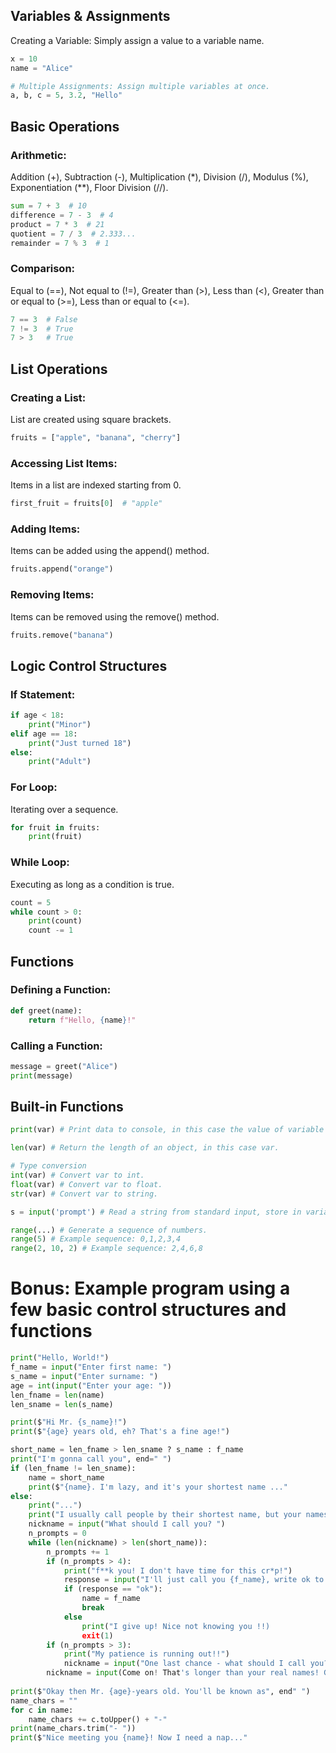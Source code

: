 ## Variables & Assignments
Creating a Variable: Simply assign a value to a variable name.

```python
x = 10
name = "Alice"

# Multiple Assignments: Assign multiple variables at once.
a, b, c = 5, 3.2, "Hello"
```

## Basic Operations
### Arithmetic: 
Addition (+), Subtraction (-), Multiplication (*), Division (/), Modulus (%), Exponentiation (**), Floor Division (//).

```python
sum = 7 + 3  # 10
difference = 7 - 3  # 4
product = 7 * 3  # 21
quotient = 7 / 3  # 2.333...
remainder = 7 % 3  # 1
```

### Comparison: 
Equal to (==), Not equal to (!=), Greater than (>), Less than (<), Greater than or equal to (>=), Less than or equal to (<=).

```python
7 == 3  # False
7 != 3  # True
7 > 3   # True
```
## List Operations
### Creating a List: 
List are created using square brackets.

```python
fruits = ["apple", "banana", "cherry"]
```
### Accessing List Items: 
Items in a list are indexed starting from 0.

```python
first_fruit = fruits[0]  # "apple"
```
### Adding Items: 
Items can be added using the append() method.

```python
fruits.append("orange")
```
### Removing Items: 
Items can be removed using the remove() method.

```python
fruits.remove("banana")
```
## Logic Control Structures
### If Statement:

```python
if age < 18:
    print("Minor")
elif age == 18:
    print("Just turned 18")
else:
    print("Adult")
```
### For Loop: 
Iterating over a sequence.

```python
for fruit in fruits:
    print(fruit)
```
### While Loop: 
Executing as long as a condition is true.

```python
count = 5
while count > 0:
    print(count)
    count -= 1
```
## Functions
### Defining a Function:

```python
def greet(name):
    return f"Hello, {name}!"
```
### Calling a Function:

```python
message = greet("Alice")
print(message)
```
## Built-in Functions
```python
print(var) # Print data to console, in this case the value of variable var.

len(var) # Return the length of an object, in this case var.

# Type conversion
int(var) # Convert var to int.
float(var) # Convert var to float.
str(var) # Convert var to string.

s = input('prompt') # Read a string from standard input, store in variable s. Optional: prints a prompt to the console first.

range(...) # Generate a sequence of numbers.
range(5) # Example sequence: 0,1,2,3,4
range(2, 10, 2) # Example sequence: 2,4,6,8
```

# Bonus: Example program using a few basic control structures and functions
```python
print("Hello, World!")
f_name = input("Enter first name: ")
s_name = input("Enter surname: ")
age = int(input("Enter your age: "))
len_fname = len(name)
len_sname = len(s_name)

print($"Hi Mr. {s_name}!")
print($"{age} years old, eh? That's a fine age!")

short_name = len_fname > len_sname ? s_name : f_name
print("I'm gonna call you", end=" ")
if (len_fname != len_sname):
    name = short_name
    print($"{name}. I'm lazy, and it's your shortest name ..."
else:
    print("...")
    print("I usually call people by their shortest name, but your names are the same length! I'm too lazy to figure out what to call you, so you have to decide ...")
    nickname = input("What should I call you? ")
    n_prompts = 0
    while (len(nickname) > len(short_name)):
        n_prompts += 1
        if (n_prompts > 4):
            print("f**k you! I don't have time for this cr*p!")
            response = input("I'll just call you {f_name}, write ok to accept: ")
            if (response == "ok"):
                name = f_name
                break
            else
                print("I give up! Nice not knowing you !!)
                exit(1)
        if (n_prompts > 3):
            print("My patience is running out!!")
            nickname = input("One last chance - what should I call you?")
        nickname = input(Come on! That's longer than your real names! Give me a shorter nickname!)
    
print($"Okay then Mr. {age}-years old. You'll be known as", end" ")
name_chars = ""
for c in name:
    name_chars += c.toUpper() + "-"
print(name_chars.trim("- "))
print($"Nice meeting you {name}! Now I need a nap..."
```
